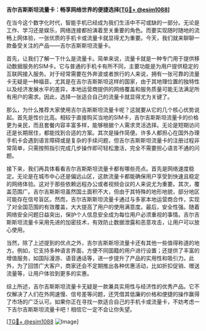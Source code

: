 **吉尔吉斯斯坦流量卡：畅享网络世界的便捷选择[[TG💪+ @esim1088](https://t.me/s/esim1088)]**

在当今这个数字化时代，智能手机已经成为我们生活中不可或缺的一部分。无论是工作、学习还是娱乐，网络连接都扮演着至关重要的角色。而要实现随时随地的流畅上网体验，一张优质的手机卡或流量卡就显得尤为重要。今天，我们就来聊聊一款备受关注的产品——吉尔吉斯斯坦流量卡。

首先，让我们了解一下什么是流量卡。简单来说，流量卡就是一种专门用于提供移动数据服务的SIM卡。它与普通的手机卡有所不同，主要功能是为用户提供稳定的互联网接入服务。对于经常需要在外奔波或者旅行的人来说，拥有一张可靠的流量卡无疑是一种福音。尤其是在吉尔吉斯斯坦这样的国家，由于其地理位置的独特性以及经济发展水平的差异，本地运营商提供的网络覆盖和服务质量可能无法满足所有用户的需求。因此，选择一张适合自己的流量卡就显得尤为关键了。

那么，为什么推荐大家使用吉尔吉斯斯坦流量卡呢？这就要从它的几个核心优势说起。首先是性价比高。相较于直接购买当地的SIM卡，吉尔吉斯斯坦流量卡的价格更为亲民，而且套餐内容丰富多样，能够根据个人需求灵活选择。无论是短期访问还是长期居住，都能找到合适的方案。其次是操作简便。许多人都担心在国外办理手机卡会遇到语言障碍或是复杂的手续问题，但吉尔吉斯斯坦流量卡的注册过程非常简单，只需按照指引完成几步操作即可轻松激活，完全不需要担心语言不通的问题。

接下来，我们再具体看看吉尔吉斯斯坦流量卡都有哪些亮点。首先是网络速度稳定。无论是在城市中心还是偏远山区，这款流量卡都能确保用户享受到快速且稳定的网络体验。这对于那些依赖远程办公或者视频会议的人来说尤为重要。其次，覆盖范围广。吉尔吉斯斯坦虽然国土面积不大，但由于其特殊的地形地貌，部分地区可能存在信号盲区。然而，吉尔吉斯斯坦流量卡通过与多家本地运营商合作，实现了对全国范围的有效覆盖，大大提高了用户的使用满意度。最后，安全性强。随着网络安全问题日益突出，保护个人信息安全成为每位用户必须重视的事情。吉尔吉斯斯坦流量卡采用先进的加密技术，有效防止数据泄露和恶意攻击，让用户可以放心使用。

当然，除了上述提到的优点之外，吉尔吉斯斯坦流量卡还有其他一些值得称道的地方。例如，它支持多种语言界面，方便不同国籍的用户进行设置；还提供了丰富的增值服务，如国际漫游、语音通话等，进一步提升了产品的实用性和吸引力。此外，为了回馈广大客户，商家还会不定期推出各种优惠活动，比如折扣促销、赠送流量等，让用户体验到更多的实惠。

综上所述，吉尔吉斯斯坦流量卡无疑是一款兼具实用性与经济性的优秀产品。它不仅解决了人们在外网速慢、信号差等问题，还凭借其低廉的价格和便捷的操作赢得了市场的广泛认可。如果你正在寻找一款适合自己的手机卡或流量卡，不妨考虑一下吉尔吉斯斯坦流量卡吧！相信它一定不会让你失望。

[[TG💪+ @esim1088](https://t.me/s/esim1088) ![Image](https://i.postimg.cc/4NQfJmqS/Snipaste-2025-05-13-00-14-12.png)]
